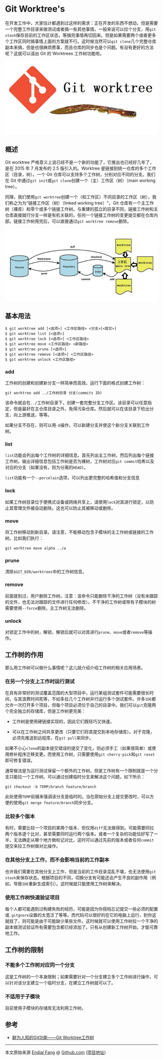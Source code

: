 # Git Worktree's

在开发工作中，大家估计都遇到过这样的需求：正在开发的东西不想动，但是需要一个完整工作目录来做测试或者搞一些其他事情。一般来说可以拉个分支，用`git stash`保存目前的工作区状态，等搞完事情再切回来。但是如果需要两个或者更多个工作区同时搞事情上面的方案就不行。这时候当然可以`git clone`几个完整仓库副本来搞，但是也很麻烦费事，而且仓库的同步也是个问题。有没有更好的方法呢？这就可以请出 Git 的 Worktrees 工作树功能啦。

![git-worktrees](img/git-worktrees.jpeg)



## 概述

Git worktree 严格意义上说已经不是一个新的功能了，它推出也已经好几年了，是在 2015 年 7 月发布的 2.5 版引入的。Worktree 是链接到统一仓库的多个工作区（目录，树）。一个 Git 仓库可以支持多个工作树，分别对应不同的分支。我们在 Git 中通过`git init`或`git clone`创建一个（主）工作区（树）（main working tree）。

同理，我们使用`git worktree`创建一个（和工作区）不同目录的工作区（树），我们称之为为"链接工作区（树）（linked working tree）"。Git 仓库有一个主工作树（裸库）和零个或多个链接工作树。与重建的孤立的目录不同，链接工作树和主仓库直接就行分支一样是有机关联的，任何一个链接工作树的变更提交都在仓库内部。链接工作树用完后，可以直接通过`git worktree remove`删除。

![git-worktree-workflow](img/git-worktree-workflow.jpeg)



## 基本用法

```shell
$ git worktree add [<选项>] <工作区路径> <分支>[<提交>]
$ git worktree list [<选项>]
$ git worktree lock [<选项>] <工作区路径>
$ git worktree move <工作区路径> <新路径>
$ git worktree prune [<选项>]
$ git worktree remove [<选项>] <工作区路径>
$ git worktree unlock <工作区路径>
```



### add

工作树的创建和创建新分支一样简单而高效。运行下面的格式创建工作树：

`git worktree add ../工作树目录 分支(commits ID)`

该命令就会在`../`工作树目录下，创建一套完整分支工作区。该目录可以任意指定，但是最好在主仓库目录之外，免得污染仓库。然后就可以在该目录下检出分支，向上游推送，等等。

如果分支不存在，则可以用`-b`操作，可以新建分支并使这个新分支关联到工作树。

### list

`list`功能会列出每个工作树的详细信息。首先列出主工作树，然后列出每个链接工作树。输出详细信息包括工作树是否为裸树，工作树对应`git commit`哈希以及对应的分支（如果没有，则为分离的`HEAD`）。

`list`功能有一个`--porcelain`选项，可以列出更完整的哈希值和分支信息

### lock

如果工作树目录位于便携式设备或网络共享上，请使用`lock`对其进行锁定，以防止其管理文件被自动删除。这也可以防止其被移动或删除。

### move

将工作树移动到新目录。请注意，不能移动包含子模块的主工作树或链接的工作树。比如我们执行：

`git worktree move alpha ../a`

### prune

清除`$GIT_DIR/worktrees`中的工作树信息。

### remove

前面提到过，用户删除工作树。注意：该命令只能删除干净的工作树（没有未跟踪的文件，也无法对跟踪的文件进行任何修改）。不干净的工作树或带有子模块的树需要使用`--force`删除。主工作树无法删除。

### unlock

对锁定工作中的树，解锁，解锁后就可以对其进行`prune`、`move`或者`remove`等操作。



## 工作树的作用

那么用工作树可以做什么事情呢？这儿就介绍介绍工作树的相关应用场景。

### 在另一个分支上工作时运行测试

在具有非常好的测试覆盖范围的大型项目中，运行某组测试套件可能需要很长时间，与其浪费时间死等，不如多拉几个工作树并行运行多个测试套件。许多`IDE`都允许一次打开多个项目，但每个项目必须位于自己的目录中。我们可以`git`克隆两个完全独立的存储库，但是工作树更完美：

- 工作树是使用硬链接实现的，因此它们既轻巧又快速。

- 可以在工作树之间共享更改（只要它们将其提交到本地存储库）。对于克隆，必须先推送到远程库，在`git pull`来同步。

如果不小心`clone`的副本提交错误的提交了变化，则必须手工（如果很简单）或使用修补程序迁移变更。而使用工作树，只需要使用`git cherry-pick`和`git reset`即可修复错误。

通常做法是为运行测试保留一个额外的工作树。但是工作树有一个限制就是一个分支只能拉一个工作树。可以通过创建临时分支来解决这个问题，如下所示：

`git checkout -b TEMP/branch feature/branch`

此处使用`TEMP`前缀来强调该分支是临时的。当在原始分支上提交更改时，可以方便的使用`git merge feature/branch`同步分支。

### 比较多个版本

有时，需要比较一个项目的某两个版本，但仅用`diff`无法做得到。可能需要同拉两个版本逐个比对，甚至需要同时运行两个版本。或者一个复杂的功能恰好写了一半，无法确定从哪个地方做标记对比，这时可以通过先前的版本或者任何`commit`提交来拉工作树做对比操作。

### 在其他分支上工作，而不会影响当前的工作副本

也许我们需要在其他分支上工作，但是当前的工作目录混乱不堪，也无法使用`git stash`来保存状态。根据项目的不同，切换分支有可能还会产生不良的副作用（例如，导致`IDE`重新生成索引）。这时候就只能使用工作树来解决。

### 使用工作树快速验证项目

每个人都可能遇到过构建失败的经历，可能是因为你搭档忘记提交一些必须的配置或`.gitgnore`设置的太宽泛了等等。而代码可以很好的在它的电脑上运行，到你这就挂了，则可能是由于可能缺少某些文件。这时候就可以使用工作树拉一个干净的副本做测试验证所有需要包含都已经添加了。只有从创建新工作树开始，才能可靠地工作。



## 工作树的限制

### 不能多个工作树对应同一个分支

这是工作树的一个本身限制；如果需要针对一个分支建立多个工作树进行操作，可以针对该分支建立一个临时分支，在建立工作树就可以了。

### 不适用于子模块

目前使用子模块的存储库无法利用工作树。



## 参考

- [鲜为人知的Git功能——Git Worktree工作树](https://www.toutiao.com/i6759396858965017102/?tt_from=weixin&utm_campaign=client_share&wxshare_count=1&timestamp=1595034346&app=news_article&utm_source=weixin&utm_medium=toutiao_ios&use_new_style=1&req_id=20200718090545010014048140278ABCAE&group_id=6759396858965017102)



----

本文原始来源 [Endial Fang](https://github.com/endial) @ [Github.com](https://github.com) ([项目地址](https://github.com/endial/studylife.git))

